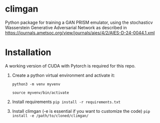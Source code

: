 # climgan
Python package for training a GAN PRISM emulator, using the stochasticv Wasserstein Generative Adversarial Network as described in https://journals.ametsoc.org/view/journals/aies/4/2/AIES-D-24-0044.1.xml

# Installation
A working version of CUDA with Pytorch is required for this repo. 

1. Create a python virtual environment and activate it:

    ```python3 -m venv myvenv```

    ```source myvenv/bin/activate```

2. Install requirements
    ```pip install -r requirements.txt```

3. Install climgan (-e is essential if you want to customize the code)
```pip install -e /path/to/cloned/climgan/```
